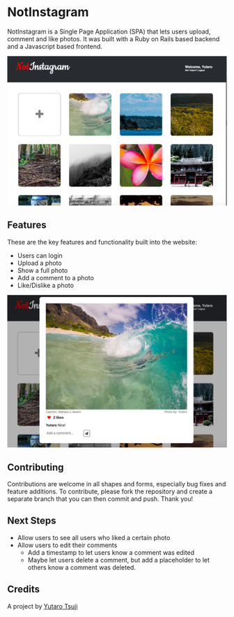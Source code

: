 # NotInstagram

NotInstagram is a Single Page Application (SPA) that lets users upload, comment and like photos. It was built with a Ruby on Rails based backend and a Javascript based frontend.

![Main Page](portfolio-app-backend/portfolio-app/app/assets/screenshots/mainPage.png)

## Features
These are the key features and functionality built into the website:
* Users can login
* Upload a photo
* Show a full photo
* Add a comment to a photo
* Like/Dislike a photo

![Show Photo Page](portfolio-app-backend/portfolio-app/app/assets/screenshots/showPhoto.png)

## Contributing
Contributions are welcome in all shapes and forms, especially bug fixes and feature additions.
To contribute, please fork the repository and create a separate branch that you can then commit and push.
Thank you!

## Next Steps
* Allow users to see all users who liked a certain photo
* Allow users to edit their comments
  * Add a timestamp to let users know a comment was edited
  * Maybe let users delete a comment, but add a placeholder to let others know a comment was deleted.

## Credits
A project by [Yutaro Tsuji](https://github.com/ytsuji27)
